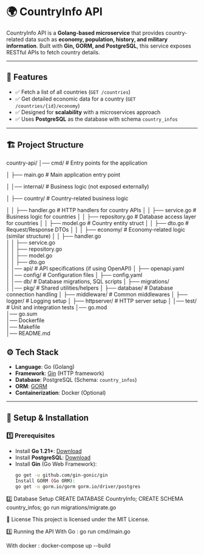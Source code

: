 # 🌍 CountryInfo API

CountryInfo API is a **Golang-based microservice** that provides country-related data such as **economy, population, history, and military information**. Built with **Gin, GORM, and PostgreSQL**, this service exposes RESTful APIs to fetch country details.

---

## 🚀 Features
- ✅ Fetch a list of all countries (`GET /countries`)
- ✅ Get detailed economic data for a country (`GET /countries/{id}/economy`)
- ✅ Designed for **scalability** with a microservices approach
- ✅ Uses **PostgreSQL** as the database with schema `country_infos`

---

## 🏗 Project Structure
country-api/
│── cmd/                     # Entry points for the application

│   ├── main.go              # Main application entry point

│
│── internal/                # Business logic (not exposed externally)

│   ├── country/             # Country-related business logic

│   │   ├── handler.go       # HTTP handlers for country APIs
│   │   ├── service.go       # Business logic for countries
│   │   ├── repository.go    # Database access layer for countries
│   │   ├── model.go         # Country entity struct
│   │   ├── dto.go           # Request/Response DTOs
│   │
│   ├── economy/             # Economy-related logic (similar structure)
│   │   ├── handler.go       
│   │   ├── service.go       
│   │   ├── repository.go    
│   │   ├── model.go         
│   │   ├── dto.go           
│
│── api/                     # API specifications (if using OpenAPI)
│   ├── openapi.yaml         
│
│── config/                  # Configuration files
│   ├── config.yaml          
│
│── db/                      # Database migrations, SQL scripts
│   ├── migrations/          
│
│── pkg/                     # Shared utilities/helpers
│   ├── database/            # Database connection handling
│   ├── middleware/          # Common middlewares
│   ├── logger/              # Logging setup
│   ├── httpserver/          # HTTP server setup
│
│── test/                    # Unit and integration tests
│── go.mod                   
│── go.sum                   
│── Dockerfile               
│── Makefile                 
│── README.md                

## ⚙️ Tech Stack
- **Language**: Go (Golang)
- **Framework**: [Gin](https://github.com/gin-gonic/gin) (HTTP framework)
- **Database**: PostgreSQL (Schema: `country_infos`)
- **ORM**: [GORM](https://gorm.io/)
- **Containerization**: Docker (Optional)

---

## 🔧 Setup & Installation

### **1️⃣ Prerequisites**
- Install **Go 1.21+**: [Download](https://go.dev/dl/)
- Install **PostgreSQL**: [Download](https://www.postgresql.org/download/)
- Install **Gin** (Go Web Framework):
  ```sh
  go get -u github.com/gin-gonic/gin
  Install GORM (Go ORM):
  go get -u gorm.io/gorm gorm.io/driver/postgres
  
2️⃣ Database Setup
CREATE DATABASE CountryInfo;
CREATE SCHEMA country_infos;
go run migrations/migrate.go

📜 License
This project is licensed under the MIT License.

3️⃣ Running the API
With Go : go run cmd/main.go 

With docker : docker-compose up --build
